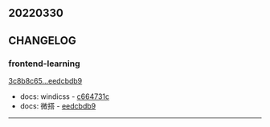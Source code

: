 ## 20220330

## CHANGELOG

### frontend-learning

[3c8b8c65...eedcbdb9](https://github.com/zhbhun/frontend-learning/compare/3c8b8c65...eedcbdb9)

* docs: windicss - [c664731c](https://github.com/zhbhun/frontend-learning/commit/c664731ce699236a0f545dff67408c832009016a)
* docs: 微搭 - [eedcbdb9](https://github.com/zhbhun/frontend-learning/commit/eedcbdb978e181290c9da5dd3e6fb64debf0ca27)

---


